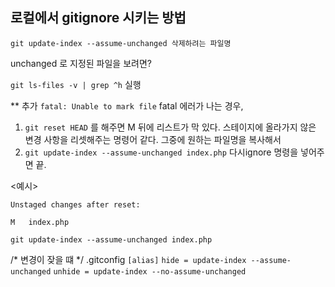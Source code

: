## 로컬에서 gitignore 시키는 방법

`git update-index --assume-unchanged 삭제하려는 파일명`

unchanged 로 지정된 파일을 보려면?

`git ls-files -v | grep ^h` 실행


** 추가
`fatal: Unable to mark file`
fatal 에러가 나는 경우,

1. `git reset HEAD` 를 해주면 M 뒤에 리스트가 막 있다. 스테이지에 올라가지 않은 변경 사항을 리셋해주는 명령어 같다.
그중에 원하는 파일명을 복사해서
2. `git update-index --assume-unchanged index.php`
다시ignore 명령을 넣어주면 끝.

<예시>

`Unstaged changes after reset:`

`M   index.php`

`git update-index --assume-unchanged index.php`


/* 변경이 잦을 떄 */
.gitconfig
`[alias]`
    `hide = update-index --assume-unchanged`
   `unhide = update-index --no-assume-unchanged`

